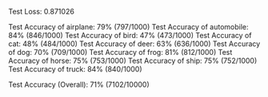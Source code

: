 Test Loss: 0.871026

Test Accuracy of airplane: 79% (797/1000)
Test Accuracy of automobile: 84% (846/1000)
Test Accuracy of  bird: 47% (473/1000)
Test Accuracy of   cat: 48% (484/1000)
Test Accuracy of  deer: 63% (636/1000)
Test Accuracy of   dog: 70% (709/1000)
Test Accuracy of  frog: 81% (812/1000)
Test Accuracy of horse: 75% (753/1000)
Test Accuracy of  ship: 75% (752/1000)
Test Accuracy of truck: 84% (840/1000)

Test Accuracy (Overall): 71% (7102/10000)
